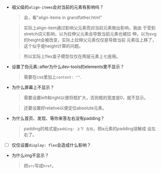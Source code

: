 
- 祖父级的`align-items`会对当前的元素有影响吗？

    > 会，看"align-items in grandfather.html"

    > 实际上align-item通过影响父元素而对当前元素做出影响，我由
    于受到stretch词义影响，以为拉伸父元素会导致当前元素也被拉
    伸，以为svg的height会被改变，实际上拉伸父元素仅仅是导致当前
    元素往上移了，这个似乎是height计算的问题。

    > 所以实际上flex盒子模型仅仅在两层元素上七座用。

- 设置了伪元素::after为什么dev-tools的elements里不显示？
    > 需要在css里加上`content: ""`.

- 为什么屏幕上不显示？

    > 需要设置left和right以便将框扩大，否则框的宽度是0，就不显示。

    > 还要设置好relative以便定位absolute元素。

- 为什么首页、发现、等你来答左右没有padding？
    > padding的格式是`padding: 上下 左右`，把a元素的padding误解成
    设左右了。

- [ ] 仅仅设置`display: flex`会造成什么影响？

- 为什么img不显示？
    > 把`src`写成`href`。
